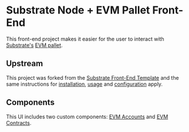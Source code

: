 # Substrate Node + EVM Pallet Front-End

This front-end project makes it easier for the user to interact with [Substrate's](https://substrate.dev/en/) [EVM pallet](https://substrate.dev/docs/en/next/conceptual/runtime/frame#evm).

## Upstream

This project was forked from the [Substrate Front-End Template](https://github.com/substrate-developer-hub/substrate-front-end-template) and the same instructions for [installation](https://github.com/substrate-developer-hub/substrate-front-end-template#installation), [usage](https://github.com/substrate-developer-hub/substrate-front-end-template#usage) and [configuration](https://github.com/substrate-developer-hub/substrate-front-end-template#configuration) apply.

## Components

This UI includes two custom components: [EVM Accounts](/ui/src/EVMAccounts.js) and [EVM Contracts](/ui/src/EVMContracts.js).

